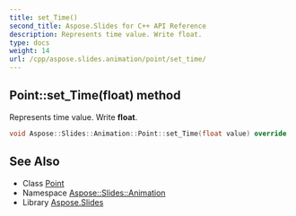 ```yaml
---
title: set_Time()
second_title: Aspose.Slides for C++ API Reference
description: Represents time value. Write float.
type: docs
weight: 14
url: /cpp/aspose.slides.animation/point/set_time/
---
```

## Point::set_Time(float) method


Represents time value. Write **float**.

```cpp
void Aspose::Slides::Animation::Point::set_Time(float value) override
```

## See Also

* Class [Point](./)
* Namespace [Aspose::Slides::Animation](../)
* Library [Aspose.Slides](../../)